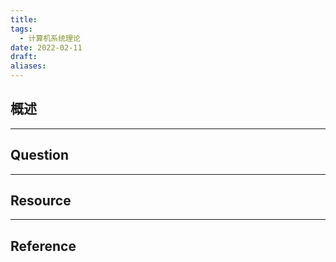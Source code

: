 ```yaml
---
title: 
tags:
  - 计算机系统理论
date: 2022-02-11
draft: 
aliases:
---
```

## 概述




---
## Question




---
## Resource



---
## Reference






